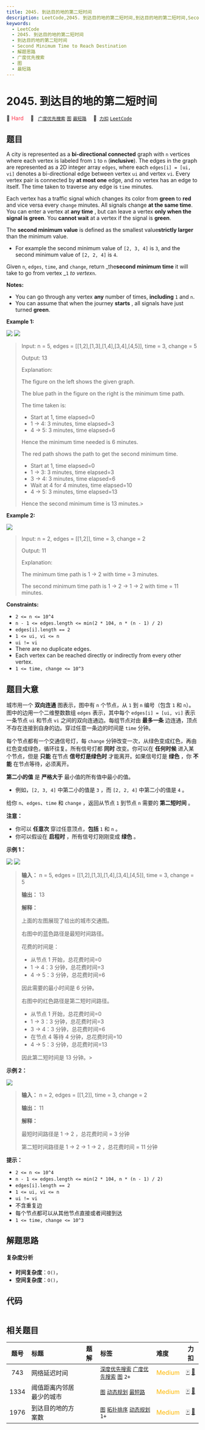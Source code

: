 ```yaml
---
title: 2045. 到达目的地的第二短时间
description: LeetCode,2045. 到达目的地的第二短时间,到达目的地的第二短时间,Second Minimum Time to Reach Destination,解题思路,广度优先搜索,图,最短路
keywords:
  - LeetCode
  - 2045. 到达目的地的第二短时间
  - 到达目的地的第二短时间
  - Second Minimum Time to Reach Destination
  - 解题思路
  - 广度优先搜索
  - 图
  - 最短路
---
```


# 2045. 到达目的地的第二短时间

🔴 <font color=#ff334b>Hard</font>&emsp; 🔖&ensp; [`广度优先搜索`](/tag/breadth-first-search.md) [`图`](/tag/graph.md) [`最短路`](/tag/shortest-path.md)&emsp; 🔗&ensp;[`力扣`](https://leetcode.cn/problems/second-minimum-time-to-reach-destination) [`LeetCode`](https://leetcode.com/problems/second-minimum-time-to-reach-destination)

## 题目

A city is represented as a **bi-directional connected** graph with `n`
vertices where each vertex is labeled from `1` to `n` (**inclusive**). The
edges in the graph are represented as a 2D integer array `edges`, where each
`edges[i] = [ui, vi]` denotes a bi-directional edge between vertex `ui` and
vertex `vi`. Every vertex pair is connected by **at most one** edge, and no
vertex has an edge to itself. The time taken to traverse any edge is `time`
minutes.

Each vertex has a traffic signal which changes its color from **green** to
**red** and vice versa every `change` minutes. All signals change **at the
same time**. You can enter a vertex at **any time** , but can leave a vertex
**only when the signal is green**. You **cannot wait** at a vertex if the
signal is **green**.

The **second minimum value** is defined as the smallest value**strictly
larger** than the minimum value.

  * For example the second minimum value of `[2, 3, 4]` is `3`, and the second minimum value of `[2, 2, 4]` is `4`.

Given `n`, `edges`, `time`, and `change`, return _the**second minimum time**
it will take to go from vertex _`1` _to vertex_`n`.

**Notes:**

  * You can go through any vertex **any** number of times, **including** `1` and `n`.
  * You can assume that when the journey **starts** , all signals have just turned **green**.



**Example 1:**

![](https://assets.leetcode.com/uploads/2021/09/29/e1.png)
![](https://assets.leetcode.com/uploads/2021/09/29/e2.png)

> Input: n = 5, edges = [[1,2],[1,3],[1,4],[3,4],[4,5]], time = 3, change = 5
> 
> Output: 13
> 
> Explanation:
> 
> The figure on the left shows the given graph.
> 
> The blue path in the figure on the right is the minimum time path.
> 
> The time taken is:
> - Start at 1, time elapsed=0
> - 1 -> 4: 3 minutes, time elapsed=3
> - 4 -> 5: 3 minutes, time elapsed=6
> 
> Hence the minimum time needed is 6 minutes.
> 
> 
> 
> The red path shows the path to get the second minimum time.
> - Start at 1, time elapsed=0
> - 1 -> 3: 3 minutes, time elapsed=3
> - 3 -> 4: 3 minutes, time elapsed=6
> - Wait at 4 for 4 minutes, time elapsed=10
> - 4 -> 5: 3 minutes, time elapsed=13
> 
> Hence the second minimum time is 13 minutes.> 
>   

**Example 2:**

![](https://assets.leetcode.com/uploads/2021/09/29/eg2.png)

> Input: n = 2, edges = [[1,2]], time = 3, change = 2
> 
> Output: 11
> 
> Explanation:
> 
> The minimum time path is 1 -> 2 with time = 3 minutes.
> 
> The second minimum time path is 1 -> 2 -> 1 -> 2 with time = 11 minutes.



**Constraints:**

  * `2 <= n <= 10^4`
  * `n - 1 <= edges.length <= min(2 * 104, n * (n - 1) / 2)`
  * `edges[i].length == 2`
  * `1 <= ui, vi <= n`
  * `ui != vi`
  * There are no duplicate edges.
  * Each vertex can be reached directly or indirectly from every other vertex.
  * `1 <= time, change <= 10^3`


## 题目大意

城市用一个 **双向连通** 图表示，图中有 `n` 个节点，从 `1` 到 `n` 编号（包含 `1` 和 `n`）。图中的边用一个二维整数数组
`edges` 表示，其中每个 `edges[i] = [ui, vi]` 表示一条节点 `ui` 和节点 `vi` 之间的双向连通边。每组节点对由
**最多一条** 边连通，顶点不存在连接到自身的边。穿过任意一条边的时间是 `time` 分钟。

每个节点都有一个交通信号灯，每 `change` 分钟改变一次，从绿色变成红色，再由红色变成绿色，循环往复。所有信号灯都 **同时** 改变。你可以在
**任何时候** 进入某个节点，但是 **只能** 在节点 **信号灯是绿色时** 才能离开。如果信号灯是  **绿色** ，你 **不能**
在节点等待，必须离开。

**第二小的值** 是 **严格大于** 最小值的所有值中最小的值。

  * 例如，`[2, 3, 4]` 中第二小的值是 `3` ，而 `[2, 2, 4]` 中第二小的值是 `4` 。

给你 `n`、`edges`、`time` 和 `change` ，返回从节点 `1` 到节点 `n` 需要的 **第二短时间** 。

**注意：**

  * 你可以 **任意次** 穿过任意顶点，**包括** `1` 和 `n` 。
  * 你可以假设在 **启程时** ，所有信号灯刚刚变成 **绿色** 。



**示例 1：**

![](https://assets.leetcode.com/uploads/2021/09/29/e1.png)
![](https://assets.leetcode.com/uploads/2021/09/29/e2.png)

> 
> 
> 
> 
> 
> **输入：** n = 5, edges = [[1,2],[1,3],[1,4],[3,4],[4,5]], time = 3, change = 5
> 
> **输出：** 13
> 
> **解释：**
> 
> 上面的左图展现了给出的城市交通图。
> 
> 右图中的蓝色路径是最短时间路径。
> 
> 花费的时间是：
> - 从节点 1 开始，总花费时间=0
> - 1 -> 4：3 分钟，总花费时间=3
> - 4 -> 5：3 分钟，总花费时间=6
> 
> 因此需要的最小时间是 6 分钟。
> 
> 
> 
> 右图中的红色路径是第二短时间路径。
> - 从节点 1 开始，总花费时间=0
> - 1 -> 3：3 分钟，总花费时间=3
> - 3 -> 4：3 分钟，总花费时间=6
> - 在节点 4 等待 4 分钟，总花费时间=10
> - 4 -> 5：3 分钟，总花费时间=13
> 
> 因此第二短时间是 13 分钟。> 
>   
> 
> 

**示例 2：**

![](https://assets.leetcode.com/uploads/2021/09/29/eg2.png)

> 
> 
> 
> 
> 
> **输入：** n = 2, edges = [[1,2]], time = 3, change = 2
> 
> **输出：** 11
> 
> **解释：**
> 
> 最短时间路径是 1 -> 2 ，总花费时间 = 3 分钟
> 
> 第二短时间路径是 1 -> 2 -> 1 -> 2 ，总花费时间 = 11 分钟



**提示：**

  * `2 <= n <= 10^4`
  * `n - 1 <= edges.length <= min(2 * 104, n * (n - 1) / 2)`
  * `edges[i].length == 2`
  * `1 <= ui, vi <= n`
  * `ui != vi`
  * 不含重复边
  * 每个节点都可以从其他节点直接或者间接到达
  * `1 <= time, change <= 10^3`


## 解题思路

#### 复杂度分析

- **时间复杂度**：`O()`，
- **空间复杂度**：`O()`，

## 代码

```javascript

```

## 相关题目

<!-- prettier-ignore -->
| 题号 | 标题 | 题解 | 标签 | 难度 | 力扣 |
| :------: | :------ | :------: | :------ | :------ | :------: |
| 743 | 网络延迟时间 |  |  [`深度优先搜索`](/tag/depth-first-search.md) [`广度优先搜索`](/tag/breadth-first-search.md) [`图`](/tag/graph.md) `2+` | <font color=#ffb800>Medium</font> | [🀄️](https://leetcode.cn/problems/network-delay-time) [🔗](https://leetcode.com/problems/network-delay-time) |
| 1334 | 阈值距离内邻居最少的城市 |  |  [`图`](/tag/graph.md) [`动态规划`](/tag/dynamic-programming.md) [`最短路`](/tag/shortest-path.md) | <font color=#ffb800>Medium</font> | [🀄️](https://leetcode.cn/problems/find-the-city-with-the-smallest-number-of-neighbors-at-a-threshold-distance) [🔗](https://leetcode.com/problems/find-the-city-with-the-smallest-number-of-neighbors-at-a-threshold-distance) |
| 1976 | 到达目的地的方案数 |  |  [`图`](/tag/graph.md) [`拓扑排序`](/tag/topological-sort.md) [`动态规划`](/tag/dynamic-programming.md) `1+` | <font color=#ffb800>Medium</font> | [🀄️](https://leetcode.cn/problems/number-of-ways-to-arrive-at-destination) [🔗](https://leetcode.com/problems/number-of-ways-to-arrive-at-destination) |